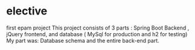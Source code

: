 # elective
first epam project
This project consists of 3 parts : Spring Boot Backend  , jQuery frontend, and database ( MySql for production and h2 for testing)
My part was: Database schema and the entire back-end part.
